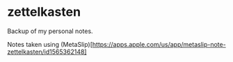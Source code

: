 # zettelkasten

Backup of my personal notes.

Notes taken using (MetaSlip)[https://apps.apple.com/us/app/metaslip-note-zettelkasten/id1565362148]
